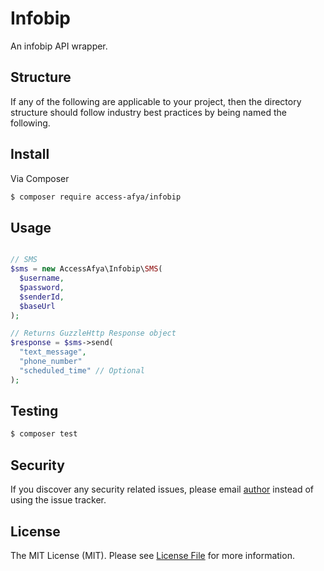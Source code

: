 # Infobip

An infobip API wrapper.

## Structure

If any of the following are applicable to your project, then the directory structure should follow industry best practices by being named the following.

## Install

Via Composer

``` bash
$ composer require access-afya/infobip
```

## Usage

``` php

// SMS
$sms = new AccessAfya\Infobip\SMS(
  $username,
  $password,
  $senderId,
  $baseUrl
);

// Returns GuzzleHttp Response object
$response = $sms->send(
  "text_message",
  "phone_number"
  "scheduled_time" // Optional
);

```

## Testing

``` bash
$ composer test
```

## Security

If you discover any security related issues, please email [author]() instead of using the issue tracker.

## License

The MIT License (MIT). Please see [License File](LICENSE.md) for more information.

[ico-version]: https://img.shields.io/packagist/v/:vendor/:package_name.svg?style=flat-square
[ico-license]: https://img.shields.io/badge/license-MIT-brightgreen.svg?style=flat-square
[ico-travis]: https://img.shields.io/travis/:vendor/:package_name/master.svg?style=flat-square
[ico-scrutinizer]: https://img.shields.io/scrutinizer/coverage/g/:vendor/:package_name.svg?style=flat-square
[ico-code-quality]: https://img.shields.io/scrutinizer/g/:vendor/:package_name.svg?style=flat-square
[ico-downloads]: https://img.shields.io/packagist/dt/:vendor/:package_name.svg?style=flat-square

[link-packagist]: https://packagist.org/packages/:vendor/:package_name
[link-travis]: https://travis-ci.org/:vendor/:package_name
[link-scrutinizer]: https://scrutinizer-ci.com/g/:vendor/:package_name/code-structure
[link-code-quality]: https://scrutinizer-ci.com/g/:vendor/:package_name
[link-downloads]: https://packagist.org/packages/:vendor/:package_name
[link-author]: https://github.com/:author_username
[link-contributors]: ../../contributors
